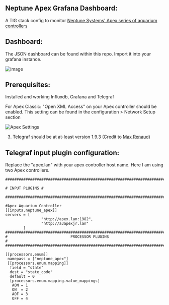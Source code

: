 
## Neptune Apex Grafana Dashboard:

A TIG stack config to monitor [Neptune Systems' Apex series of aquarium controllers](https://www.neptunesystems.com/)

## Dashboard:

The JSON dashboard can be found within this repo. Import it into your grafana instance.

![image](https://user-images.githubusercontent.com/16548147/188246451-89074388-e97a-4db1-9d9c-3a8362d06fc4.png)



## Prerequisites:
Installed and working Influxdb, Grafana and Telegraf

For Apex Classic:
"Open XML Access" on your Apex controller should be enabled. This setting can be found in the configuration > Network Setup section

![Apex Settings](https://i.imgur.com/hb9kzKL.png)

3. Telegraf should be at at-least version 1.9.3
(Credit to [Max Renaud](https://github.com/MaxRenaud))

## Telegraf input plugin configuration:

Replace the "apex.lan" with your apex controller host name. Here I am using two Apex controllers.

    ###############################################################################
    
    # INPUT PLUGINS #
    
    ###############################################################################
    
    #Apex Aquarium Controller
    [[inputs.neptune_apex]]
    servers = [
                    "http://apex.lan:1982",
                    "http://a3apexjr.lan"
            ]    
    ###############################################################################
    #                            PROCESSOR PLUGINS                                #
    ###############################################################################
    
    [[processors.enum]]
     namepass = ["neptune_apex"]
     [[processors.enum.mapping]]
      field = "state"
      dest = "state_code"
      default = 0
      [processors.enum.mapping.value_mappings]
       AON = 1
       ON  = 2
       AOF = 3
       OFF = 4
